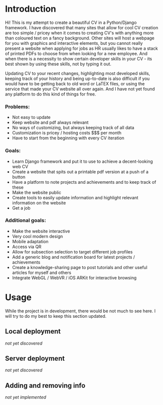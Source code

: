 # Introduction
Hi! This is my attempt to create a beautiful CV in a Python/Django framework.
I have discovered that many sites that allow for cool CV creation are too simple / pricey when it comes to 
creating CV's with anything more than coloured text on a fancy background. Other sites will host a webpage
for you with graphics and interactive elements, but you cannot really present a website when applying for 
jobs as HR usually likes to have a stack of printed PDFs to choose from when looking for a new employee. And when 
there is a necessity to show certain developer skills in your CV - its best shown by using these skills, 
not by typing it out. 

Updating CV to your recent changes, highlighting most developed skills, keeping track of your history and being
up-to-date is also difficult if you would have to be getting back to old word or LaTEX files, or using the service
that made your CV website all over again. And I have not yet found any platform to do this kind of things for free.

### Problems:

- Not easy to update
- Keep website and pdf always relevant
- No ways of customizing, but always keeping track of all data
- Customization is pricey / hosting costs $$$ per month
- Have to start from the beginning with every CV iteration

### Goals:
- Learn Django framework and put it to use to achieve a decent-looking web CV
- Create a website that spits out a printable pdf version at a push of a button
- Have a platform to note projects and achievements and to keep track of these
- Make the website public
- Create tools to easily update information and highlight relevant information on the website
- Get a job

### Additional goals:
- Make the website interactive
- Very cool modern design
- Mobile adaptation 
- Access via QR
- Allow for subsection selection to target different job profiles
- Add a generic blog and notification board for latest projects / achievements 
- Create a knowledge-sharing page to post tutorials and other useful articles for myself and others
- Integrate WebGL / WebVR / iOS ARKit for interactive browsing

# Usage
While the project is in development, there would be not much to see here. I will try to do my best to 
keep this section updated.

## Local deployment
*not yet discovered*

## Server deployment 
*not yet discovered*

## Adding and removing info
*not yet implemented*

